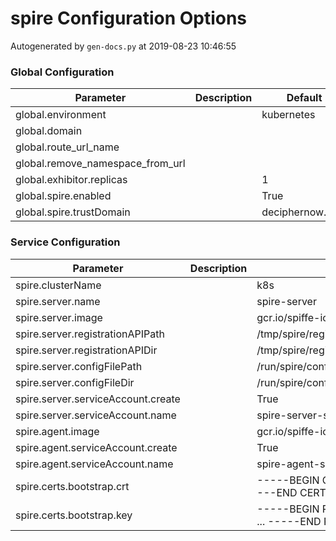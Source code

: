 # spire Configuration Options

Autogenerated by `gen-docs.py` at 2019-08-23 10:46:55

### Global Configuration

|           Parameter            |Description|    Default    |
|--------------------------------|-----------|---------------|
|global.environment              |           |kubernetes     |
|global.domain                   |           |               |
|global.route_url_name           |           |               |
|global.remove_namespace_from_url|           |               |
|global.exhibitor.replicas       |           |              1|
|global.spire.enabled            |           |True           |
|global.spire.trustDomain        |           |deciphernow.com|

### Service Configuration

|            Parameter             |Description|                             Default                             |
|----------------------------------|-----------|-----------------------------------------------------------------|
|spire.clusterName                 |           |k8s                                                              |
|spire.server.name                 |           |spire-server                                                     |
|spire.server.image                |           |gcr.io/spiffe-io/spire-server:0.8.1                              |
|spire.server.registrationAPIPath  |           |/tmp/spire/registration/registration.sock                        |
|spire.server.registrationAPIDir   |           |/tmp/spire/registration                                          |
|spire.server.configFilePath       |           |/run/spire/config/server.conf                                    |
|spire.server.configFileDir        |           |/run/spire/config                                                |
|spire.server.serviceAccount.create|           |True                                                             |
|spire.server.serviceAccount.name  |           |spire-server-sa                                                  |
|spire.agent.image                 |           |gcr.io/spiffe-io/spire-agent:0.8.1                               |
|spire.agent.serviceAccount.create |           |True                                                             |
|spire.agent.serviceAccount.name   |           |spire-agent-sa                                                   |
|spire.certs.bootstrap.crt         |           |-----BEGIN CERTIFICATE----- ... -----END CERTIFICATE-----        |
|spire.certs.bootstrap.key         |           |-----BEGIN RSA PRIVATE KEY----- ... -----END RSA PRIVATE KEY-----|

